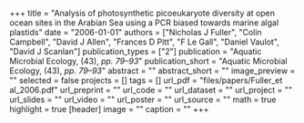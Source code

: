 +++
title = "Analysis of photosynthetic picoeukaryote diversity at open ocean sites in the Arabian Sea using a PCR biased towards marine algal plastids"
date = "2006-01-01"
authors = ["Nicholas J Fuller", "Colin Campbell", "David J Allen", "Frances D Pitt", "F Le Gall", "Daniel Vaulot", "David J Scanlan"]
publication_types = ["2"]
publication = "Aquatic Microbial Ecology, (43), _pp. 79–93_"
publication_short = "Aquatic Microbial Ecology, (43), _pp. 79–93_"
abstract = ""
abstract_short = ""
image_preview = ""
selected = false
projects = []
tags = []
url_pdf = "files/papers/Fuller_et al_2006.pdf"
url_preprint = ""
url_code = ""
url_dataset = ""
url_project = ""
url_slides = ""
url_video = ""
url_poster = ""
url_source = ""
math = true
highlight = true
[header]
image = ""
caption = ""
+++
